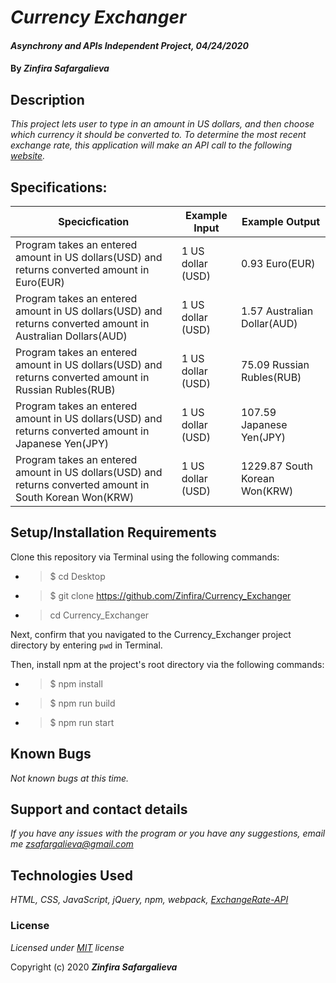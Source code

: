 # _Currency Exchanger_

#### _Asynchrony and APIs Independent Project, 04/24/2020_

#### By _**Zinfira Safargalieva**_

## Description

_This project lets user to type in an amount in US dollars, and then choose which currency it should be converted to. To determine the most recent exchange rate, this application will make an API call to the following [website](https://www.exchangerate-api.com)._

## Specifications:
| Specicfication | Example Input | Example Output |
|----------------|---------------|----------------|
| Program takes an entered amount in US dollars(USD) and returns converted amount in Euro(EUR) | 1 US dollar (USD) | 0.93 Euro(EUR) |
| Program takes an entered amount in US dollars(USD) and returns converted amount in Australian Dollars(AUD) | 1 US dollar (USD) | 1.57 Australian Dollar(AUD) |
| Program takes an entered amount in US dollars(USD) and returns converted amount in Russian Rubles(RUB) | 1 US dollar (USD) | 75.09 Russian Rubles(RUB) |
| Program takes an entered amount in US dollars(USD) and returns converted amount in Japanese Yen(JPY) | 1 US dollar (USD) | 107.59 Japanese Yen(JPY) |
| Program takes an entered amount in US dollars(USD) and returns converted amount in South Korean Won(KRW) | 1 US dollar (USD) | 1229.87 South Korean Won(KRW) |

## Setup/Installation Requirements

Clone this repository via Terminal using the following commands:

* >$ cd Desktop
* >$ git clone https://github.com/Zinfira/Currency_Exchanger
* >cd Currency_Exchanger

Next, confirm that you navigated to the Currency_Exchanger project directory by entering ```pwd``` in Terminal.

Then, install npm at the project's root directory via the following commands:
* >$ npm install
* >$ npm run build
* >$ npm run start

## Known Bugs

_Not known bugs at this time._

## Support and contact details

_If you have any issues with the program or you have any suggestions, email me <zsafargalieva@gmail.com>_

## Technologies Used

_HTML, CSS, JavaScript, jQuery, npm, webpack, [ExchangeRate-API](https://www.exchangerate-api.com)_

### License

*Licensed under [MIT](https://en.wikipedia.org/wiki/MIT_License) license*

Copyright (c) 2020 **_Zinfira Safargalieva_**